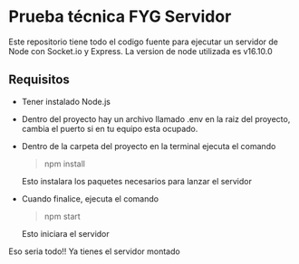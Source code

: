 # Prueba técnica FYG Servidor

Este repositorio tiene todo el codigo fuente para ejecutar un servidor de Node
con Socket.io y Express. La version de node utilizada es v16.10.0

## Requisitos

- Tener instalado Node.js

- Dentro del proyecto hay un archivo llamado .env en la raiz del proyecto, cambia el puerto si en tu equipo esta ocupado.

- Dentro de la carpeta del proyecto en la terminal ejecuta el comando
    
    > npm install 
    
    Esto instalara los paquetes necesarios para lanzar el servidor

- Cuando finalice, ejecuta el comando 
    
    >npm start 
    
    Esto iniciara el servidor

Eso seria todo!! Ya tienes el servidor montado

